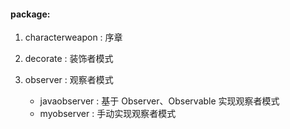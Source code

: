 #### package:
1. characterweapon : 序章

2. decorate : 装饰者模式

3. observer : 观察者模式
    
    - javaobserver : 基于 Observer、Observable 实现观察者模式
    - myobserver : 手动实现观察者模式
 
